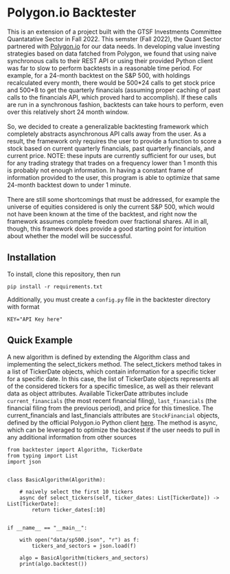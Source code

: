 # Polygon.io Backtester
This is an extension of a project built with the GTSF Investments Committee Quantatative Sector in Fall 2022. This semster (Fall 2022), the Quant Sector partnered with [Polygon.io](https://polygon.io/) for our data needs. In developing value investing strategies based on data fatched from Polygon, we found that using naive synchronous calls to their REST API or using their provided Python client was far to slow to perform backtests in a reasonable time period. For example, for a 24-month backtest on the S&P 500, with holdings recalculated every month, there would be 500\*24 calls to get stock price and 500\*8 to get the quarterly financials (assuming proper caching of past calls to the financials API, which proved hard to accomplish). If these calls are run in a synchronous fashion, backtests can take hours to perform, even over this relatively short 24 month window. \
\
So, we decided to create a generalizable backtesting framework which completely abstracts asynchronous API calls away from the user. As a result, the framework only requires the user to provide a function to score a stock based on current quarterly financials, past quarterly financials, and current price. NOTE: these inputs are currently sufficient for our uses, but for any trading strategy that trades on a frequency lower than 1 month this is probably not enough information. In having a constant frame of information provided to the user, this program is able to optimize that same 24-month backtest down to under 1 minute. \
\
There are still some shortcomings that must be addressed, for example the universe of equities considered is only the current S&P 500, which would not have been known at the time of the backtest, and right now the framework assumes complete freedom over fractional shares. All in all, though, this framework does provide a good starting point for intuition about whether the model will be successful.

## Installation
To install, clone this repository, then run
```
pip install -r requirements.txt
```
Additionally, you must create a `config.py` file in the backtester directory with format 

```
KEY="API Key here"
```

## Quick Example
A new algorithm is defined by extending the Algorithm class and implementing the select_tickers method. The select_tickers method takes in a list of TickerDate objects, which contain information for a specific ticker for a specific date. In this case, the list of TickerDate objects represents all of the considered tickers for a specific timeslice, as well as their relevant data as object attributes. Available TickerDate attributes include `current_financials` (the most recent financial filing), `last_financials` (the financial filing from the previous period), and price for this timeslice. The current_financials and last_financials attributes are `StockFinancial` objects, defined by the official Polygon.io Python client [here](https://github.com/polygon-io/client-python/blob/master/polygon/rest/models/financials.py#L294). The method is async, which can be leveraged to optimize the backtest if the user needs to pull in any additional information from other sources
```
from backtester import Algorithm, TickerDate
from typing import List
import json


class BasicAlgorithm(Algorithm):

    # naively select the first 10 tickers
    async def select_tickers(self, ticker_dates: List[TickerDate]) -> List[TickerDate]:
        return ticker_dates[:10]


if __name__ == "__main__":

    with open("data/sp500.json", "r") as f:
        tickers_and_sectors = json.load(f)

    algo = BasicAlgorithm(tickers_and_sectors)
    print(algo.backtest())
```
